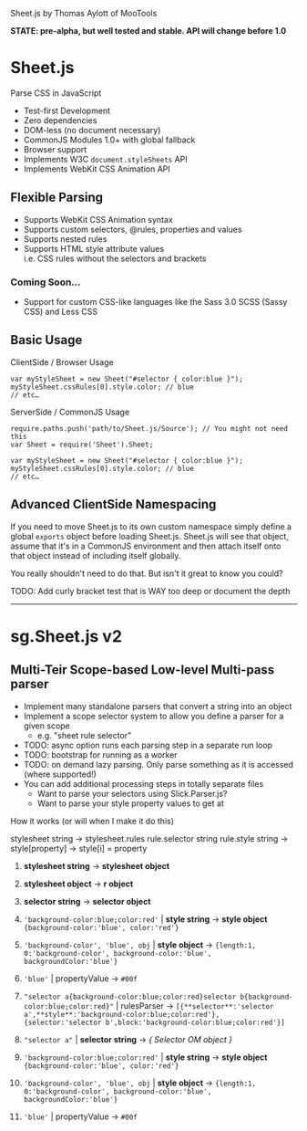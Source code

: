 Sheet.js by Thomas Aylott of MooTools

**STATE: pre-alpha, but well tested and stable. API will change before 1.0**

Sheet.js
========
Parse CSS in JavaScript

* Test-first Development
* Zero dependencies
* DOM-less (no document necessary)
* CommonJS Modules 1.0+ with global fallback
* Browser support
* Implements W3C `document.styleSheets` API
* Implements WebKit CSS Animation API


Flexible Parsing
----------------

* Supports WebKit CSS Animation syntax
* Supports custom selectors, @rules, properties and values
* Supports nested rules
* Supports HTML style attribute values  
	i.e. CSS rules without the selectors and brackets

### Coming Soon…

* Support for custom CSS-like languages like the Sass 3.0 SCSS (Sassy CSS) and Less CSS


Basic Usage
-----------

ClientSide / Browser Usage

	var myStyleSheet = new Sheet("#selector { color:blue }");
	myStyleSheet.cssRules[0].style.color; // blue
	// etc…

ServerSide / CommonJS Usage

	require.paths.push('path/to/Sheet.js/Source'); // You might not need this
	var Sheet = require('Sheet').Sheet;
	
	var myStyleSheet = new Sheet("#selector { color:blue }");
	myStyleSheet.cssRules[0].style.color; // blue
	// etc…


Advanced ClientSide Namespacing
-------------------------------
If you need to move Sheet.js to its own custom namespace simply define a global `exports` object before loading Sheet.js. Sheet.js will see that object, assume that it's in a CommonJS environment and then attach itself onto that object instead of including itself globally.

You really shouldn't need to do that.
But isn't it great to know you could?


TODO: Add curly bracket test that is WAY too deep or document the depth

* * *

sg.Sheet.js v2
==============
Multi-Teir Scope-based Low-level Multi-pass parser
--------------------------------------------------

* Implement many standalone parsers that convert a string into an object
* Implement a scope selector system to allow you define a parser for a given scope
	* e.g. "sheet rule selector"
* TODO: async option runs each parsing step in a separate run loop
* TODO: bootstrap for running as a worker
* TODO: on demand lazy parsing. Only parse something as it is accessed (where supported!)
* You can add additional processing steps in totally separate files
	* Want to parse your selectors using Slick.Parser.js?
	* Want to parse your style property values to get at 

How it works (or will when I make it do this)

stylesheet string
→ stylesheet.rules
rule.selector string
rule.style string
→ style[property]
→ style[i] = property


1. **stylesheet string** → **stylesheet object**
1. **stylesheet object** → **r object**
2. **selector string** → **selector object**
3. `'background-color:blue;color:red'` | **style string** → **style object** `{background-color:'blue', color:'red'}`
4. `'background-color', 'blue', obj` | **style object** → `{length:1, 0:'background-color', background-color:'blue', backgroundColor:'blue'}`
5. `'blue'` | propertyValue → `#00f`

1. `"selector a{background-color:blue;color:red}selector b{background-color:blue;color:red}"` | rulesParser → `[{**selector**:'selector a',**style**:'background-color:blue;color:red'}, {selector:'selector b',block:'background-color:blue;color:red'}]`
2. `"selector a"` | **selector string** → *{ Selector OM object }*
3. `'background-color:blue;color:red'` | **style string** → **style object** `{background-color:'blue', color:'red'}`
4. `'background-color', 'blue', obj` | **style object** → `{length:1, 0:'background-color', background-color:'blue', backgroundColor:'blue'}`
5. `'blue'` | propertyValue → `#00f`

